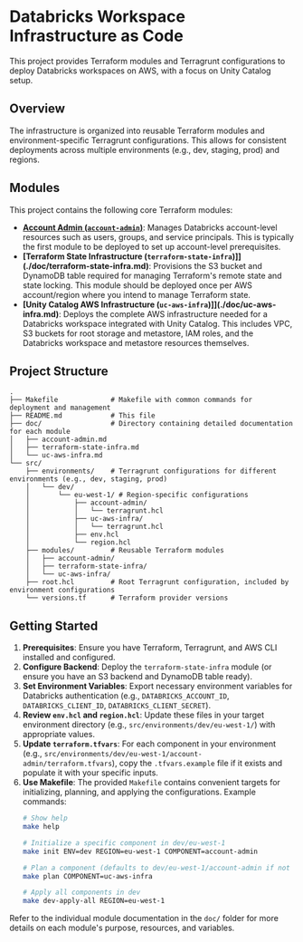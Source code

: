 # Databricks Workspace Infrastructure as Code

This project provides Terraform modules and Terragrunt configurations to deploy Databricks workspaces on AWS, with a focus on Unity Catalog setup.

## Overview

The infrastructure is organized into reusable Terraform modules and environment-specific Terragrunt configurations. This allows for consistent deployments across multiple environments (e.g., dev, staging, prod) and regions.

## Modules

This project contains the following core Terraform modules:

- **[Account Admin (`account-admin`)](./doc/account-admin.md)**: Manages Databricks account-level resources such as users, groups, and service principals. This is typically the first module to be deployed to set up account-level prerequisites.
- **[Terraform State Infrastructure (`terraform-state-infra`)]](./doc/terraform-state-infra.md)**: Provisions the S3 bucket and DynamoDB table required for managing Terraform's remote state and state locking. This module should be deployed once per AWS account/region where you intend to manage Terraform state.
- **[Unity Catalog AWS Infrastructure (`uc-aws-infra`)]](./doc/uc-aws-infra.md)**: Deploys the complete AWS infrastructure needed for a Databricks workspace integrated with Unity Catalog. This includes VPC, S3 buckets for root storage and metastore, IAM roles, and the Databricks workspace and metastore resources themselves.

## Project Structure

```
.
├── Makefile             # Makefile with common commands for deployment and management
├── README.md            # This file
├── doc/                 # Directory containing detailed documentation for each module
│   ├── account-admin.md
│   ├── terraform-state-infra.md
│   └── uc-aws-infra.md
└── src/
    ├── environments/    # Terragrunt configurations for different environments (e.g., dev, staging, prod)
    │   └── dev/
    │       └── eu-west-1/ # Region-specific configurations
    │           ├── account-admin/
    │           │   └── terragrunt.hcl
    │           ├── uc-aws-infra/
    │           │   └── terragrunt.hcl
    │           ├── env.hcl
    │           └── region.hcl
    ├── modules/         # Reusable Terraform modules
    │   ├── account-admin/
    │   ├── terraform-state-infra/
    │   └── uc-aws-infra/
    ├── root.hcl         # Root Terragrunt configuration, included by environment configurations
    └── versions.tf      # Terraform provider versions
```

## Getting Started

1.  **Prerequisites**: Ensure you have Terraform, Terragrunt, and AWS CLI installed and configured.
2.  **Configure Backend**: Deploy the `terraform-state-infra` module (or ensure you have an S3 backend and DynamoDB table ready).
3.  **Set Environment Variables**: Export necessary environment variables for Databricks authentication (e.g., `DATABRICKS_ACCOUNT_ID`, `DATABRICKS_CLIENT_ID`, `DATABRICKS_CLIENT_SECRET`).
4.  **Review `env.hcl` and `region.hcl`**: Update these files in your target environment directory (e.g., `src/environments/dev/eu-west-1/`) with appropriate values.
5.  **Update `terraform.tfvars`**: For each component in your environment (e.g., `src/environments/dev/eu-west-1/account-admin/terraform.tfvars`), copy the `.tfvars.example` file if it exists and populate it with your specific inputs.
6.  **Use Makefile**: The provided `Makefile` contains convenient targets for initializing, planning, and applying the configurations. 
    Example commands:
    ```bash
    # Show help
    make help

    # Initialize a specific component in dev/eu-west-1
    make init ENV=dev REGION=eu-west-1 COMPONENT=account-admin

    # Plan a component (defaults to dev/eu-west-1/account-admin if not specified)
    make plan COMPONENT=uc-aws-infra

    # Apply all components in dev
    make dev-apply-all REGION=eu-west-1
    ```

Refer to the individual module documentation in the `doc/` folder for more details on each module's purpose, resources, and variables.